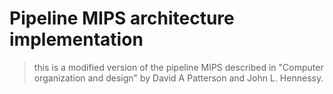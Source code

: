 # Pipeline MIPS architecture implementation
>this is a modified version of the pipeline MIPS described in "Computer organization and design" by David A Patterson and John L. Hennessy.
